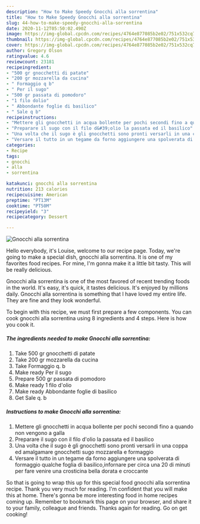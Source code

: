 ```yaml
---
description: "How to Make Speedy Gnocchi alla sorrentina"
title: "How to Make Speedy Gnocchi alla sorrentina"
slug: 44-how-to-make-speedy-gnocchi-alla-sorrentina
date: 2020-11-12T05:50:02.490Z
image: https://img-global.cpcdn.com/recipes/4764e877085b2e02/751x532cq70/gnocchi-alla-sorrentina-recipe-main-photo.jpg
thumbnail: https://img-global.cpcdn.com/recipes/4764e877085b2e02/751x532cq70/gnocchi-alla-sorrentina-recipe-main-photo.jpg
cover: https://img-global.cpcdn.com/recipes/4764e877085b2e02/751x532cq70/gnocchi-alla-sorrentina-recipe-main-photo.jpg
author: Gregory Olson
ratingvalue: 4.6
reviewcount: 23181
recipeingredient:
- "500 gr gnocchetti di patate"
- "200 gr mozzarella da cucina"
- " Formaggio q b"
- " Per il sugo"
- "500 gr passata di pomodoro"
- "1 filo dolio"
- " Abbondante foglie di basilico"
- " Sale q b"
recipeinstructions:
- "Mettere gli gnocchetti in acqua bollente per pochi secondi fino a quando non vengono a galla"
- "Preparare il sugo con il filo d&#39;olio la passata ed il basilico"
- "Una volta che il sugo è gli gnocchetti sono pronti versarli in una coppa ed amalgamare gnocchetti sugo mozzarella e formaggio"
- "Versare il tutto in un tegame da forno aggiungere una spolverata di formaggio qualche foglia di basilico,infornare per circa una 20 di minuti per fare venire una crosticina bella dorata e croccante"
categories:
- Recipe
tags:
- gnocchi
- alla
- sorrentina

katakunci: gnocchi alla sorrentina 
nutrition: 213 calories
recipecuisine: American
preptime: "PT13M"
cooktime: "PT50M"
recipeyield: "3"
recipecategory: Dessert

---
```



![Gnocchi alla sorrentina](https://img-global.cpcdn.com/recipes/4764e877085b2e02/751x532cq70/gnocchi-alla-sorrentina-recipe-main-photo.jpg)

Hello everybody, it's Louise, welcome to our recipe page. Today, we're going to make a special dish, gnocchi alla sorrentina. It is one of my favorites food recipes. For mine, I'm gonna make it a little bit tasty. This will be really delicious.



Gnocchi alla sorrentina is one of the most favored of recent trending foods in the world. It's easy, it's quick, it tastes delicious. It's enjoyed by millions daily. Gnocchi alla sorrentina is something that I have loved my entire life. They are fine and they look wonderful.


To begin with this recipe, we must first prepare a few components. You can cook gnocchi alla sorrentina using 8 ingredients and 4 steps. Here is how you cook it.

<!--inarticleads1-->

##### The ingredients needed to make Gnocchi alla sorrentina:

1. Take 500 gr gnocchetti di patate
1. Take 200 gr mozzarella da cucina
1. Take  Formaggio q. b
1. Make ready  Per il sugo
1. Prepare 500 gr passata di pomodoro
1. Make ready 1 filo d&#39;olio
1. Make ready  Abbondante foglie di basilico
1. Get  Sale q. b




<!--inarticleads2-->

##### Instructions to make Gnocchi alla sorrentina:

1. Mettere gli gnocchetti in acqua bollente per pochi secondi fino a quando non vengono a galla
1. Preparare il sugo con il filo d&#39;olio la passata ed il basilico
1. Una volta che il sugo è gli gnocchetti sono pronti versarli in una coppa ed amalgamare gnocchetti sugo mozzarella e formaggio
1. Versare il tutto in un tegame da forno aggiungere una spolverata di formaggio qualche foglia di basilico,infornare per circa una 20 di minuti per fare venire una crosticina bella dorata e croccante




So that is going to wrap this up for this special food gnocchi alla sorrentina recipe. Thank you very much for reading. I'm confident that you will make this at home. There's gonna be more interesting food in home recipes coming up. Remember to bookmark this page on your browser, and share it to your family, colleague and friends. Thanks again for reading. Go on get cooking!
